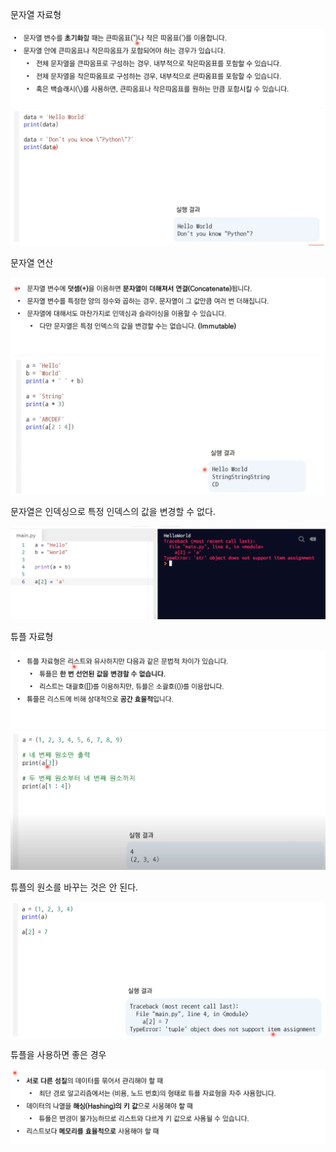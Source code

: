 문자열 자료형

![](/.uploads/2021-08-10-01-42-52.png)
![](/.uploads/2021-08-10-01-44-08.png)

문자열 연산

![](/.uploads/2021-08-10-01-44-58.png)
![](/.uploads/2021-08-10-01-45-41.png)

문자열은 인덱싱으로 특정 인덱스의 값을 변경할 수 없다.

![](/.uploads/2021-08-10-02-14-53.png)

튜플 자료형

![](/.uploads/2021-08-10-02-15-24.png)
![](/.uploads/2021-08-10-02-16-39.png)

튜플의 원소를 바꾸는 것은 안 된다.

![](/.uploads/2021-08-10-02-17-03.png)

튜플을 사용하면 좋은 경우

![](/.uploads/2021-08-10-02-17-22.png)
